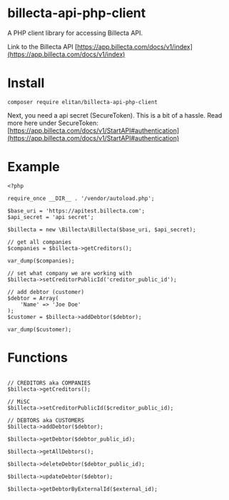 # billecta-api-php-client
A PHP client library for accessing Billecta API.

Link to the Billecta API
[https://app.billecta.com/docs/v1/index](https://app.billecta.com/docs/v1/index)

# Install

`composer require elitan/billecta-api-php-client`

Next, you need a api secret (SecureToken). This is a bit of a hassle. Read more here under SecureToken:
[https://app.billecta.com/docs/v1/StartAPI#authentication](https://app.billecta.com/docs/v1/StartAPI#authentication)

# Example

```
<?php

require_once __DIR__ . '/vendor/autoload.php';

$base_uri = 'https://apitest.billecta.com';
$api_secret = 'api secret';

$billecta = new \Billecta\Billecta($base_uri, $api_secret);

// get all companies
$companies = $billecta->getCreditors();

var_dump($companies);

// set what company we are working with
$billecta->setCreditorPublicId('creditor_public_id');

// add debtor (customer)
$debtor = Array(
	'Name' => 'Joe Doe'
);
$customer = $billecta->addDebtor($debtor);

var_dump($customer);
```

# Functions

```

// CREDITORS aka COMPANIES
$billecta->getCreditors();

// MiSC
$billecta->setCreditorPublicId($creditor_public_id);

// DEBTORS aka CUSTOMERS
$billecta->addDebtor($debtor);

$billecta->getDebtor($debtor_public_id);

$billecta->getAllDebtors();

$billecta->deleteDebtor($debtor_public_id);

$billecta->updateDebtor($debtor);

$billecta->getDebtorByExternalId($external_id);

```
